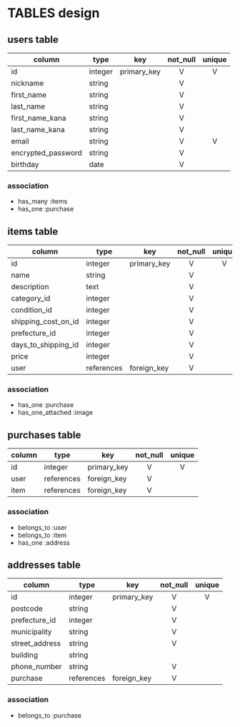 # TABLES design

## users table

|      column      | type  |    key    | not_null | unique |
|------------------|-------|-----------|:--------:|:------:|
|id                |integer|primary_key|    V     |   V    |
|nickname          |string |           |    V     |        |
|first_name        |string |           |    V     |        |
|last_name         |string |           |    V     |        |
|first_name_kana   |string |           |    V     |        |
|last_name_kana    |string |           |    V     |        |
|email             |string |           |    V     |   V    |
|encrypted_password|string |           |    V     |        |
|birthday          | date  |           |    V     |        |

### association
- has_many :items
- has_one :purchase


## items table

|       column        |   type   |    key    | not_null | unique |
|---------------------|----------|-----------|:--------:|:------:|
|id                   |integer   |primary_key|    V     |   V    |
|name                 |string    |           |    V     |        |
|description          |text      |           |    V     |        |
|category_id          |integer   |           |    V     |        |
|condition_id         |integer   |           |    V     |        |
|shipping_cost_on_id  |integer   |           |    V     |        |
|prefecture_id        |integer   |           |    V     |        |
|days_to_shipping_id  |integer   |           |    V     |        |
|price                |integer   |           |    V     |        |
|user                 |references|foreign_key|    V     |        |

### association
- has_one :purchase
- has_one_attached :image


## purchases table
|      column      |   type   |    key    | not_null | unique |
|------------------|----------|-----------|:--------:|:------:|
|id                |integer   |primary_key|    V     |   V    |
|user              |references|foreign_key|    V     |        |
|item              |references|foreign_key|    V     |        |

### association
- belongs_to :user
- belongs_to :item
- has_one :address


## addresses table

|      column      |   type   |    key    | not_null | unique |
|------------------|----------|-----------|:--------:|:------:|
|id                |integer   |primary_key|    V     |   V    |
|postcode          |string    |           |    V     |        |
|prefecture_id     |integer   |           |    V     |        |
|municipality      |string    |           |    V     |        |
|street_address    |string    |           |    V     |        |
|building          |string    |           |          |        |
|phone_number      |string    |           |    V     |        |
|purchase          |references|foreign_key|    V     |        |

### association
- belongs_to :purchase
